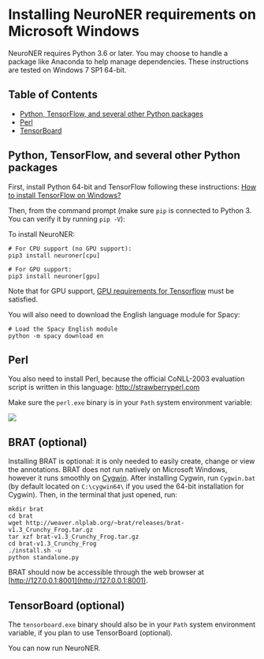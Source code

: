 # Installing NeuroNER requirements on Microsoft Windows

NeuroNER requires Python 3.6 or later. You may choose to handle a package like Anaconda to help manage dependencies. These instructions are tested on Windows 7 SP1 64-bit.

## Table of Contents

<!-- toc -->

- [Python, TensorFlow, and several other Python packages](#python-35-and-tensorflow)
- [Perl](#perl)
- [TensorBoard](#tensorboard)

<!-- tocstop -->

## Python, TensorFlow, and several other Python packages
First, install Python 64-bit and TensorFlow following these instructions: [How to install TensorFlow on Windows?](http://stackoverflow.com/a/39902815/395857)

Then, from the command prompt (make sure `pip` is connected to Python 3. You can verify it by running `pip -V`):

To install NeuroNER:

```
# For CPU support (no GPU support):
pip3 install neuroner[cpu]

# For GPU support:
pip3 install neuroner[gpu]
```

Note that for GPU support, [GPU requirements for Tensorflow](https://www.tensorflow.org/install/) must be satisfied.

You will also need to download the English language module for Spacy:

```
# Load the Spacy English module
python -m spacy download en
```

## Perl

You also need to install Perl, because the official CoNLL-2003 evaluation script is written in this language: http://strawberryperl.com

Make sure the `perl.exe` binary is in your `Path` system environment variable:

![](http://neuroner.com/perl2.png "")

<!---

To add perl in your `Path` system environment variable:

![](http://neuroner.com/perl.png "")

!-->

## BRAT (optional)

Installing BRAT is optional: it is only needed to easily create, change or view the annotations. BRAT does not run natively on Microsoft Windows, however it runs smoothly on [Cygwin](https://www.cygwin.com). After installing Cygwin, run `Cygwin.bat` (by default located on `C:\cygwin64\` if you used the 64-bit installation for Cygwin). Then, in the terminal that just opened, run:

```
mkdir brat
cd brat
wget http://weaver.nlplab.org/~brat/releases/brat-v1.3_Crunchy_Frog.tar.gz
tar xzf brat-v1.3_Crunchy_Frog.tar.gz
cd brat-v1.3_Crunchy_Frog
./install.sh -u
python standalone.py
```

BRAT should now be accessible through the web browser at [http://127.0.0.1:8001](http://127.0.0.1:8001).

## TensorBoard (optional)

The `tensorboard.exe` binary should also be in your `Path` system environment variable, if you plan to use TensorBoard (optional).

You can now run NeuroNER.